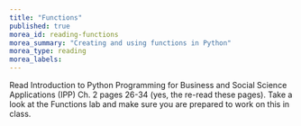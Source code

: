 ```yaml
---
title: "Functions"
published: true
morea_id: reading-functions
morea_summary: "Creating and using functions in Python"
morea_type: reading
morea_labels:
---
```

Read Introduction to Python Programming for Business and Social Science Applications (IPP) Ch. 2 pages 26-34 (yes, the re-read these pages). Take a look at the Functions lab and make sure you are prepared to work on this in class.